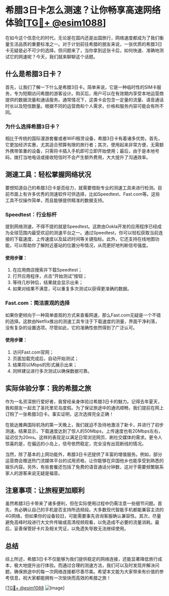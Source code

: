 # 希腊3日卡怎么测速？让你畅享高速网络体验[[TG💪+ @esim1088](https://t.me/s/esim1088)]

在如今这个信息化的时代，无论是在国内还是出国旅行，网络速度都成为了我们衡量生活品质的重要标准之一。对于计划前往希腊的朋友来说，一张优质的希腊3日卡无疑是必不可少的选择。但问题来了，当你拿到这张卡后，如何快速、准确地测试它的网速呢？今天，我们就来聊聊这个话题。

## 什么是希腊3日卡？

首先，让我们了解一下什么是希腊3日卡。简单来说，它是一种临时性的SIM卡服务，专为短期访问希腊的游客设计。购买后，用户可以在有效期内享受本地运营商提供的数据流量和通话服务。通常情况下，这类卡会包含一定量的流量、语音通话时长以及短信数量。根据不同的运营商和个人需求，价格和服务内容可能会有所不同。

### 为什么选择希腊3日卡？

相比于传统的国际漫游套餐或者WiFi租赁设备，希腊3日卡有着诸多优势。首先，它更加经济实惠，尤其适合预算有限的旅行者；其次，使用起来非常方便，无需额外携带笨重的设备，只需将卡插入手机即可立即开始使用；最后，由于是本地号码，拨打当地电话或接收短信时不会产生额外费用，大大提升了沟通效率。

## 测速工具：轻松掌握网络状况

要想知道自己的希腊3日卡是否给力，就需要借助专业的测速工具来进行检测。目前市面上有许多优秀的测速软件可供选择，比如Speedtest、Fast.com等。这些工具不仅操作简单，而且能够提供精准的数据支持。

### Speedtest：行业标杆

提到网络测速，不得不提的就是Speedtest。这款由Ookla开发的应用程序已经成为全球范围内最受欢迎的测速平台之一。通过Speedtest，你可以轻松获取当前连接的下载速度、上传速度以及延迟时间等关键指标。此外，它还支持在线地图功能，可以帮助你了解附近基站的位置分布情况，从而更好地判断信号强度。

#### 使用步骤：
1. 在应用商店搜索并下载Speedtest；
2. 打开应用程序，点击“开始测试”按钮；
3. 等待几秒钟后，结果就会显示出来；
4. 如果对结果不满意，可以重复多次测试以获得更准确的数据。

### Fast.com：简洁直观的选择

如果你更倾向于一种简单直观的方式来查看网速，那么Fast.com无疑是一个不错的选择。这款由Netflix推出的测速工具专注于下载速度的测量，界面干净利落，没有复杂的设置选项。尽管如此，它的准确性依然得到了广泛认可。

#### 使用步骤：
1. 访问Fast.com官网；
2. 页面加载完成后，自动开始测试；
3. 结果将以Mbps的形式展示出来；
4. 同样建议进行多次测试以确保数据可靠。

## 实际体验分享：我的希腊之旅

作为一名资深旅行爱好者，我曾经亲身体验过希腊3日卡的魅力。记得去年夏天，我和朋友一起去了圣托里尼岛度假。为了保证旅途中的通讯顺畅，我们提前在网上订购了一张希腊3日卡。事实证明，这次选择完全正确！

在抵达雅典国际机场的第一天晚上，我们就迫不及待地激活了新卡，并进行了初步测速。结果显示，下载速度达到了惊人的50Mbps，上传速度也有20Mbps左右，延迟仅为20ms。这样的表现足以满足日常浏览网页、刷社交媒体的需求。更令人惊喜的是，在偏远的小岛上，信号依然稳定，完全没有出现断线的情况。

当然，除了基本的上网功能外，希腊3日卡还提供了丰富的增值服务。例如，部分运营商会赠送热门流媒体平台的试用资格，让你能够在异国他乡也能享受到熟悉的娱乐内容。另外，有些套餐还包括了免费的语音通话分钟数，这对于需要频繁联系家人的游客来说无疑是福音。

## 注意事项：让旅程更加顺利

虽然希腊3日卡带来了诸多便利，但在实际使用过程中仍需注意一些细节问题。首先，务必确认自己的手机是否支持所选频段。大多数现代智能手机都能兼容主流的4G网络，但如果你的设备较旧，可能需要事先咨询客服确认兼容性。其次，尽量避免高峰时段进行大文件传输或高清视频观看，以免造成不必要的流量消耗。最后，妥善保管好卡片及相关凭证，以免遗失导致无法继续使用。

## 总结

综上所述，希腊3日卡不仅能够为我们提供稳定的网络连接，还能显著降低旅行成本，极大地提升出行体验。而通过合理的测速方法，我们可以及时发现并解决问题，确保旅途中的每一次网络连接都尽善尽美。希望本文能为大家带来有价值的参考信息，祝大家都能拥有一次愉快而高效的希腊之旅！

[[TG💪+ @esim1088](https://t.me/s/esim1088) ![Image](https://i.postimg.cc/4NQfJmqS/Snipaste-2025-05-13-00-14-12.png)]